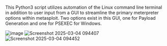 This Python3 script utilizes automation of the Linux command line terminal in addition to user input from a GUI to streamline the primary meterpreter options within metasploit. Two options exist in this GUI, one for Payload Generation and one for PSEXEC for Windows.


![image](https://github.com/user-attachments/assets/c9148ff4-b9e4-4d9f-8aca-d46373d97c81)
![Screenshot 2025-03-04 094407](https://github.com/user-attachments/assets/b6563b11-ec84-4697-a95e-e01721dcd3d6)
![Screenshot 2025-03-04 094452](https://github.com/user-attachments/assets/b83d002e-c4a7-43cf-acc0-510c656cc4c7)
